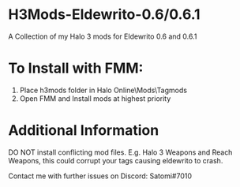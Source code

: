 # H3Mods-Eldewrito-0.6/0.6.1

A Collection of my Halo 3 mods for Eldewrito 0.6 and 0.6.1

# To Install with FMM:

1. Place h3mods folder in Halo Online\Mods\Tagmods
2. Open FMM and Install mods at highest priority

# Additional Information

DO NOT install conflicting mod files. E.g. Halo 3 Weapons and Reach Weapons, this could corrupt your tags causing eldewrito to crash.

Contact me with further issues on Discord: Satomi#7010
